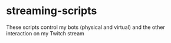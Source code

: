 # streaming-scripts
These scripts control my bots (physical and virtual) and the other interaction on my Twitch stream
